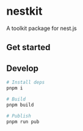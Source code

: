 # nestkit

A toolkit package for nest.js

## Get started

## Develop

```bash
# Install deps
pnpm i

# Build
pnpm build

# Publish
pnpm run pub
```
